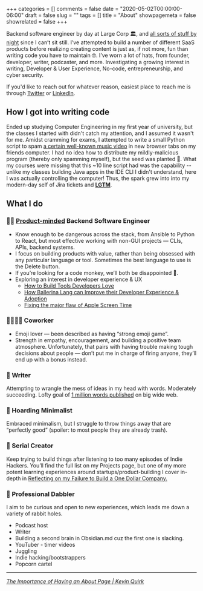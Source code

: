 +++
categories = []
comments = false
date = "2020-05-02T00:00:00-06:00"
draft = false
slug = ""
tags = []
title = "About"
showpagemeta = false
showrelated = false
+++

Backend software engineer by day at Large Corp 🏛, and [all sorts of stuff by night](https://facadeproject.com) since I can’t sit still.  I’ve attempted to build a number of different SaaS products before realizing creating content is just as, if not more, fun than writing code you have to maintain 🤓.  I’ve worn a lot of hats, from founder, developer, writer, podcaster, and more. Investigating a growing interest in writing, Developer & User Experience, No-code, entrepreneurship, and cyber security.

If you'd like to reach out for whatever reason, easiest place to reach me is through [Twitter](https://twitter.com/maybekq) or [LinkedIn](https://linkedin.com/in/quinnkevinp).

## How I got into writing code

Ended up studying Computer Engineering in my first year of university, but the classes I started with didn't catch my attention, and I assumed it wasn't for me. Amidst cramming for exams, I attempted to write a small Python script to spam [a certain well-known music video](https://www.youtube.com/watch?v=dQw4w9WgXcQ) in new browser tabs on my friends computer. I had no idea how to distribute my mildly-malicious program (thereby only spamming myself), but the seed was planted 🌱. What my courses were missing that this ~10 line script had was the capability -- unlike my classes building Java apps in the IDE CLI I didn't understand, here I was actually controlling the computer! Thus, the spark grew into into my modern-day self of Jira tickets and [**LGTM**](https://justtechdebt.com/articles/dev-already-abandoned-new-years-resolution-to-actually-read-prs/).

## What I do

### 🧑‍💻 [Product-minded](https://blog.pragmaticengineer.com/the-product-minded-engineer/) Backend Software Engineer

- Know enough to be dangerous across the stack, from Ansible to Python to React, but most effective working with non-GUI projects — CLIs, APIs, backend systems.
- I focus on building products with value, rather than being obsessed with any particular language or tool. Sometimes the best language to use is the Delete button.
- If you’re looking for a code monkey, we’ll both be disappointed 🙈.
- Exploring an interest in developer experience & UX
    - [How to Build Tools Developers Love](https://kevinquinn.fun/blog/how-to-build-tools-developers-love/)
    - [How Ballerina Lang can Improve their Developer Experience & Adoption](https://kevinquinn.fun/blog/how-ballerina-lang-can-improve-their-developer-experience-adoption/)
    - [Fixing the major flaw of Apple Screen Time](https://kevinquinn.fun/blog/fixing-the-major-flaw-of-apple-screen-time/)

### 👩‍👩‍👧‍👧 Coworker

- Emoji lover — been described as having “strong emoji game”.
- Strength in empathy, encouragement, and building a positive team atmosphere. Unfortunately, that pairs with having trouble making tough decisions about people — don’t put me in charge of firing anyone, they’ll end up with a bonus instead.

### 📝 Writer

Attempting to wrangle the mess of ideas in my head with words. Moderately succeeding. Lofty goal of [1 million words published](https://kevinquinn.fun/wc/) on big wide web.

### 🚯 Hoarding Minimalist

Embraced minimalism, but I struggle to throw things away that are “perfectly good” (spoiler: to most people they are already trash). 

### 🥣 Serial Creator

Keep trying to build things after listening to too many episodes of Indie Hackers. You’ll find the full list on my Projects page, but one of my more potent learning experiences around startups/product-building I cover in-depth in [Reflecting on my Failure to Build a One Dollar Company.](https://kevinquinn.fun/blog/reflecting-on-my-failure-to-build-a-one-dollar-company/)

### 🤹 Professional Dabbler

I aim to be curious and open to new experiences, which leads me down a variety of rabbit holes.

- Podcast host
- Writer
- Building a second brain in Obsidian.md cuz the first one is slacking.
- YouTuber - timer videos
- Juggling
- Indie hacking/bootstrappers
- Popcorn cartel

---

[*The Importance of Having an About Page | Kevin Quirk*](https://kevq.uk/the-importance-of-an-about-page/)